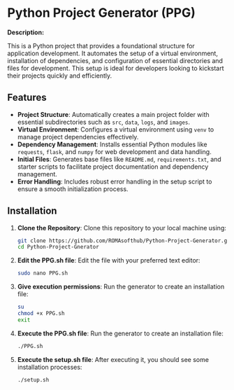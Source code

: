 # Python Project Generator (PPG)

**Description:**

This is a Python project that provides a foundational structure for application development. It automates the setup of a virtual environment, installation of dependencies, and configuration of essential directories and files for development. This setup is ideal for developers looking to kickstart their projects quickly and efficiently.

## Features

- **Project Structure**: Automatically creates a main project folder with essential subdirectories such as `src`, `data`, `logs`, and `images`.
- **Virtual Environment**: Configures a virtual environment using `venv` to manage project dependencies effectively.
- **Dependency Management**: Installs essential Python modules like `requests`, `flask`, and `numpy` for web development and data handling.
- **Initial Files**: Generates base files like `README.md`, `requirements.txt`, and starter scripts to facilitate project documentation and dependency management.
- **Error Handling**: Includes robust error handling in the setup script to ensure a smooth initialization process.

## Installation

1. **Clone the Repository**: Clone this repository to your local machine using:
   ```bash
   git clone https://github.com/ROMAsofthub/Python-Project-Generator.git
   cd Python-Project-Gnerator

2. **Edit the PPG.sh file**: Edit the file with your preferred text editor:
   ```bash
   sudo nano PPG.sh
   
3. **Give execution permissions**: Run the generator to create an installation file:
   ```bash
   su
   chmod +x PPG.sh
   exit
   
4. **Execute the PPG.sh file**: Run the generator to create an installation file:
   ```bash
   ./PPG.sh
   
5. **Execute the setup.sh file**: After executing it, you should see some installation processes:
   ```bash
   ./setup.sh
